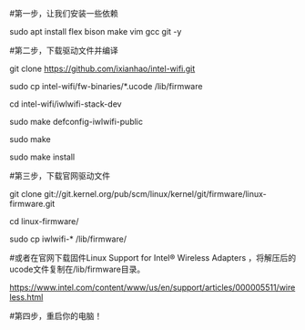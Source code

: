 #第一步，让我们安装一些依赖

sudo apt install flex bison make vim gcc git -y

#第二步，下载驱动文件并编译

git clone https://github.com/ixianhao/intel-wifi.git

sudo cp intel-wifi/fw-binaries/*.ucode /lib/firmware

cd intel-wifi/iwlwifi-stack-dev

sudo make defconfig-iwlwifi-public

sudo make

sudo make install

#第三步，下载官网驱动文件


git clone git://git.kernel.org/pub/scm/linux/kernel/git/firmware/linux-firmware.git

cd linux-firmware/

sudo cp iwlwifi-* /lib/firmware/

#或者在官网下载固件Linux Support for Intel® Wireless Adapters ，将解压后的ucode文件复制在/lib/firmware目录。

https://www.intel.com/content/www/us/en/support/articles/000005511/wireless.html

#第四步，重启你的电脑！
